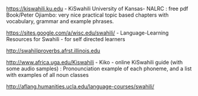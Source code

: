 

https://kiswahili.ku.edu - KiSwahili University of Kansas- NALRC :  free pdf Book/Peter Ojiambo: very nice practical topic based chapters with vocabulary, grammar and example phrases.

https://sites.google.com/a/wisc.edu/swahili/ - Language-Learning Resources for Swahili - for self directed learners 

http://swahiliproverbs.afrst.illinois.edu

http://www.africa.uga.edu/Kiswahili - Kiko - online KiSwahili guide (with some audio samples) : Pronounciation example of each phoneme, and a list with examples of all noun classes

http://aflang.humanities.ucla.edu/language-courses/swahili/





